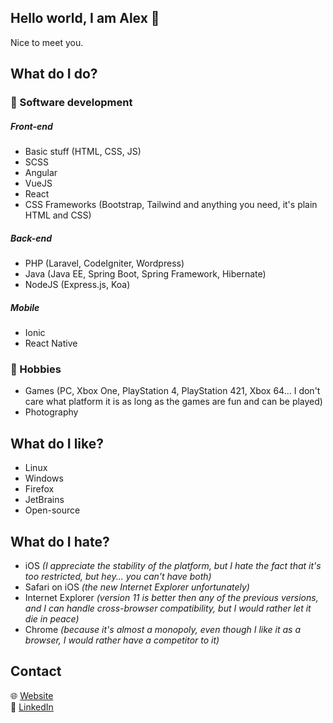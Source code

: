 ## Hello world, I am **Alex** 🙂

Nice to meet you.

## What do I do?

### 💾 Software development

##### Front-end
* Basic stuff (HTML, CSS, JS)
* SCSS
* Angular
* VueJS
* React
* CSS Frameworks (Bootstrap, Tailwind and anything you need, it's plain HTML and CSS)

##### Back-end
* PHP (Laravel, CodeIgniter, Wordpress)
* Java (Java EE, Spring Boot, Spring Framework, Hibernate)
* NodeJS (Express.js, Koa)

##### Mobile
* Ionic
* React Native

### 🥰 Hobbies
* Games (PC, Xbox One, PlayStation 4, PlayStation 421, Xbox 64... I don't care what platform it is as long as the games are fun and can be played)  
* Photography

## What do I like?
* Linux
* Windows
* Firefox
* JetBrains
* Open-source

## What do I hate?
* iOS _(I appreciate the stability of the platform, but I hate the fact that it's too restricted, but hey... you can't have both)_
* Safari on iOS _(the new Internet Explorer unfortunately)_
* Internet Explorer _(version 11 is better then any of the previous versions, and I can handle cross-browser compatibility, but I would rather let it die in peace)_
* Chrome _(because it's almost a monopoly, even though I like it as a browser, I would rather have a competitor to it)_

## Contact

🌐 [Website][website] \
💼 [LinkedIn][linkedin]

[website]: http://alex.hampu.eu
[linkedin]: https://www.linkedin.com/in/alexhampu95/
